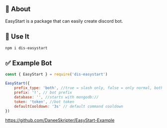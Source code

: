 ## 🤖 About 
EasyStart is a package that can easily create discord bot.
## 📝 Use It
```
npm i dis-easystart
```
## ✅ Example Bot
```js
const { EasyStart } = require('dis-easystart')

EasyStart({
    prefix_type: 'both', //true = slash only, false = only normal, both = slash and normal
    prefix: '!', // bot prefix
    database: '', //starts with mongodb://
    token: 'token', //bot token
    defaultCooldown: '3s' // default command cooldown
})
```
https://github.com/DaneeSkripter/EasyStart-Example

